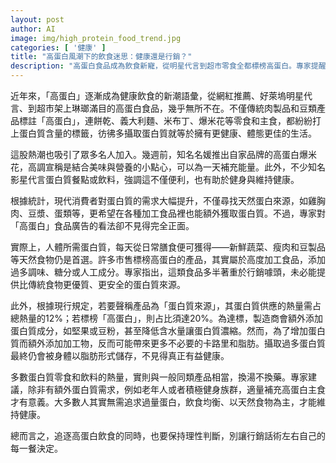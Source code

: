 ```yaml
---
layout: post
author: AI
image: img/high_protein_food_trend.jpg
categories: [ '健康' ]
title: "高蛋白風潮下的飲食迷思：健康還是行銷？"
description: "高蛋白食品成為飲食新寵，從明星代言到超市零食全都標榜高蛋白。專家提醒，多數人體所需蛋白質從日常飲食足以取得，過度依賴高蛋白加工食品反而可能攝取過多糖分與脂肪。追求健康飲食，更應選擇天然食材，勿盲從行銷口號。"
---
```

近年來，「高蛋白」逐漸成為健康飲食的新潮語彙，從網紅推薦、好萊塢明星代言、到超市架上琳瑯滿目的高蛋白食品，幾乎無所不在。不僅傳統肉製品和豆類產品標註「高蛋白」，連餅乾、義大利麵、米布丁、爆米花等零食和主食，都紛紛打上蛋白質含量的標籤，彷彿多攝取蛋白質就等於擁有更健康、體態更佳的生活。

這股熱潮也吸引了眾多名人加入。幾週前，知名名媛推出自家品牌的高蛋白爆米花，高調宣稱是結合美味與營養的小點心，可以為一天補充能量。此外，不少知名影星代言蛋白質餐點或飲料，強調這不僅便利，也有助於健身與維持健康。

根據統計，現代消費者對蛋白質的需求大幅提升，不僅尋找天然蛋白來源，如雞胸肉、豆漿、蛋類等，更希望在各種加工食品裡也能額外獲取蛋白質。不過，專家對「高蛋白」食品廣告的看法卻不見得完全正面。

實際上，人體所需蛋白質，每天從日常膳食便可獲得——新鮮蔬菜、瘦肉和豆製品等天然食物仍是首選。許多市售標榜高蛋白的產品，其實屬於高度加工食品，添加過多調味、糖分或人工成分。專家指出，這類食品多半著重於行銷噱頭，未必能提供比傳統食物更優質、更安全的蛋白質來源。

此外，根據現行規定，若要聲稱產品為「蛋白質來源」，其蛋白質供應的熱量需占總熱量的12%；若標榜「高蛋白」，則占比須達20%。為達標，製造商會額外添加蛋白質成分，如堅果或豆粉，甚至降低含水量讓蛋白質濃縮。然而，為了增加蛋白質而額外添加加工物，反而可能帶來更多不必要的卡路里和脂肪。攝取過多蛋白質最終仍會被身體以脂肪形式儲存，不見得真正有益健康。

多數蛋白質零食和飲料的熱量，實則與一般同類產品相當，換湯不換藥。專家建議，除非有額外蛋白質需求，例如老年人或者積極健身族群，適量補充高蛋白主食才有意義。大多數人其實無需追求過量蛋白，飲食均衡、以天然食物為主，才能維持健康。

總而言之，追逐高蛋白飲食的同時，也要保持理性判斷，別讓行銷話術左右自己的每一餐決定。